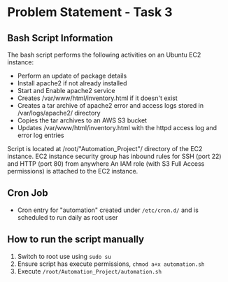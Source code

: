 # Problem Statement - Task 3
## Bash Script Information
The bash script performs the following activities on an Ubuntu EC2 instance:
- Perform an update of package details
- Install apache2 if not already installed
- Start and Enable apache2 service
- Creates /var/www/html/inventory.html if it doesn't exist
- Creates a tar archive of apache2 error and access logs stored in /var/logs/apache2/ directory
- Copies the tar archives to an AWS S3 bucket
- Updates /var/www/html/inventory.html with the httpd access log and error log entries

Script is located at /root/"Automation_Project"/ directory of the EC2 instance.
EC2 instance security group has inbound rules for SSH (port 22) and HTTP (port 80) from anywhere
An IAM role (with S3 Full Access permissions) is attached to the EC2 instance.

## Cron Job
- Cron entry for "automation" created under `/etc/cron.d/` and is scheduled to run daily as root user

## How to run the script manually
1. Switch to root use using `sudo su`
2. Ensure script has execute permissions, `chmod a+x automation.sh`
3. Execute `/root/Automation_Project/automation.sh`

